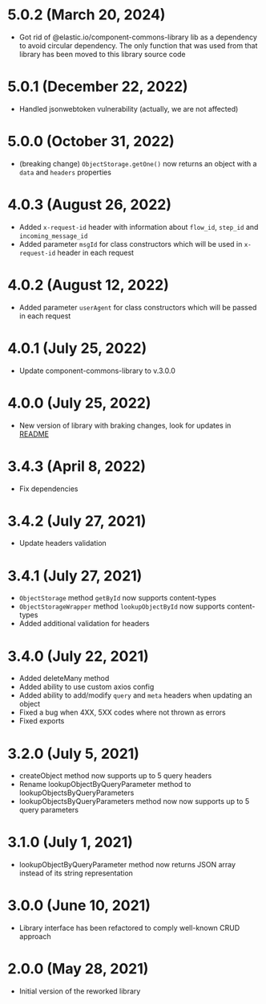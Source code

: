# 5.0.2 (March 20, 2024)
* Got rid of @elastic.io/component-commons-library lib as a dependency to avoid circular dependency. The only function that was used from that library has been moved to this library source code

# 5.0.1 (December 22, 2022)
* Handled jsonwebtoken vulnerability (actually, we are not affected)

# 5.0.0 (October 31, 2022)
* (breaking change) `ObjectStorage.getOne()` now returns an object with a `data` and `headers` properties

# 4.0.3 (August 26, 2022)
* Added `x-request-id` header with information about `flow_id`, `step_id` and `incoming_message_id`
* Added parameter `msgId` for class constructors which will be used in `x-request-id` header in each request

# 4.0.2 (August 12, 2022)
* Added parameter `userAgent` for class constructors which will be passed in each request

# 4.0.1 (July 25, 2022)
* Update component-commons-library to v.3.0.0

# 4.0.0 (July 25, 2022)
* New version of library with braking changes, look for updates in [README](/README.md)

# 3.4.3 (April 8, 2022)
* Fix dependencies

# 3.4.2 (July 27, 2021)
* Update headers validation

# 3.4.1 (July 27, 2021)
* `ObjectStorage` method `getById` now supports content-types
* `ObjectStorageWrapper` method `lookupObjectById` now supports content-types
* Added additional validation for headers

# 3.4.0 (July 22, 2021)
* Added deleteMany method
* Added ability to use custom axios config
* Added ability to add/modify `query` and `meta` headers when updating an object
* Fixed a bug when 4XX, 5XX codes where not thrown as errors
* Fixed exports

# 3.2.0 (July 5, 2021)
* createObject method now supports up to 5 query headers
* Rename lookupObjectByQueryParameter method to lookupObjectsByQueryParameters
* lookupObjectsByQueryParameters method now now supports up to 5 query parameters

# 3.1.0 (July 1, 2021)
* lookupObjectByQueryParameter method now returns JSON array instead of its string representation

# 3.0.0 (June 10, 2021)
* Library interface has been refactored to comply well-known CRUD approach

# 2.0.0 (May 28, 2021)
* Initial version of the reworked library
